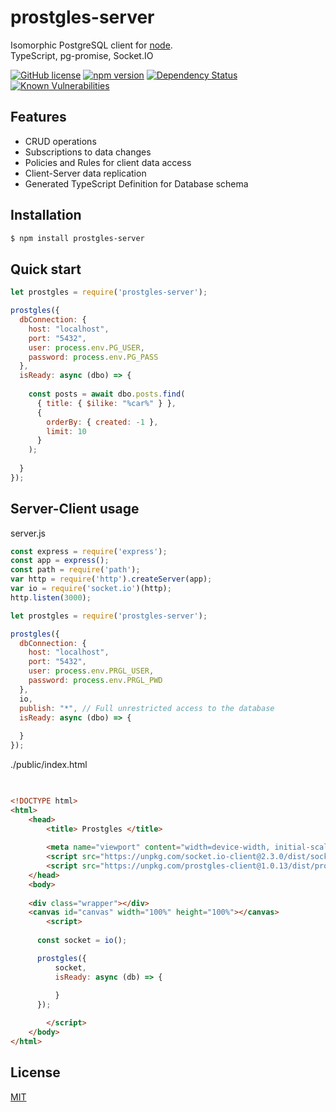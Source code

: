 # prostgles-server
  
  Isomorphic PostgreSQL client for [node](http://nodejs.org).  
  TypeScript, pg-promise, Socket.IO

[![GitHub license](https://img.shields.io/badge/license-MIT-blue.svg)](https://github.com/prostgles/prostgles-server-js/blob/master/LICENSE)
[![npm version](https://img.shields.io/npm/v/prostgles-server.svg?style=flat)](https://www.npmjs.com/package/prostgles-server)
[![Dependency Status](https://david-dm.org/prostgles/prostgles-server-js/status.svg)](https://david-dm.org/prostgles/prostgles-server-js/status.svg#info=dependencies)
[![Known Vulnerabilities](https://snyk.io/test/github/prostgles/prostgles-server-js/badge.svg)](https://snyk.io/test/github/prostgles/prostgles-server-js)


## Features
 
  * CRUD operations 
  * Subscriptions to data changes
  * Policies and Rules for client data access
  * Client-Server data replication
  * Generated TypeScript Definition for Database schema

## Installation

```bash
$ npm install prostgles-server
```

## Quick start

```js
let prostgles = require('prostgles-server');

prostgles({
  dbConnection: {
    host: "localhost",
    port: "5432",
    user: process.env.PG_USER,
    password: process.env.PG_PASS
  },
  isReady: async (dbo) => {
  
    const posts = await dbo.posts.find(
      { title: { $ilike: "%car%" } }, 
      { 
        orderBy: { created: -1 }, 
        limit: 10 
      }
    );
    
  }
});
```

## Server-Client usage

server.js
```js
const express = require('express');
const app = express();
const path = require('path');
var http = require('http').createServer(app);
var io = require('socket.io')(http);
http.listen(3000);

let prostgles = require('prostgles-server');

prostgles({
  dbConnection: {
    host: "localhost",
    port: "5432",
    user: process.env.PRGL_USER,
    password: process.env.PRGL_PWD
  },
  io,
  publish: "*", // Full unrestricted access to the database
  isReady: async (dbo) => {
    
  }
});
```

./public/index.html
```html

	  
<!DOCTYPE html>
<html>
	<head>
        <title> Prostgles </title>
        
        <meta name="viewport" content="width=device-width, initial-scale=1">
        <script src="https://unpkg.com/socket.io-client@2.3.0/dist/socket.io.slim.js" type="text/javascript"></script>
        <script src="https://unpkg.com/prostgles-client@1.0.13/dist/prostgles.js" type="text/javascript"></script>	
	</head>
	<body>
        
    <div class="wrapper"></div>
    <canvas id="canvas" width="100%" height="100%"></canvas>
		<script>
            
      const socket = io();

      prostgles({
          socket, 
          isReady: async (db) => {
            
          }
      });

		</script>
	</body>
</html>


```


## License

  [MIT](LICENSE)
